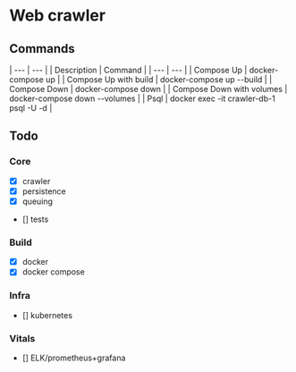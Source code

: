 # Web crawler

## Commands

| --- | --- |
| Description | Command |
| --- | --- |
| Compose Up | docker-compose up |
| Compose Up with build | docker-compose up --build |
| Compose Down | docker-compose down |
| Compose Down with volumes | docker-compose down --volumes |
| Psql | docker exec -it crawler-db-1 psql -U <PGUSER> -d <PGDATABASE> |

## Todo

### Core

- [x] crawler
- [x] persistence
- [x] queuing
- [] tests

### Build

- [x] docker
- [x] docker compose

### Infra

- [] kubernetes

### Vitals

- [] ELK/prometheus+grafana
